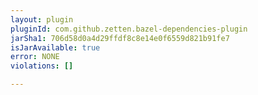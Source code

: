 ```yaml
---
layout: plugin
pluginId: com.github.zetten.bazel-dependencies-plugin
jarSha1: 706d58d0a4d29ffdf8c8e14e0f6559d821b91fe7
isJarAvailable: true
error: NONE
violations: []

---
```

